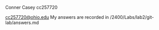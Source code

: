 Conner Casey
cc257720

cc257720@ohio.edu
My answers are recorded in /2400/Labs/lab2/git-lab/answers.md

